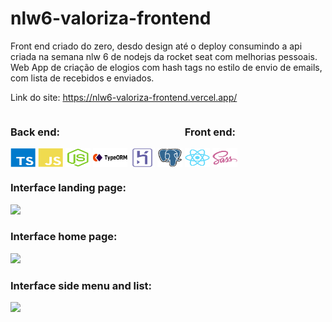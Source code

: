 # nlw6-valoriza-frontend

Front end criado do zero, desdo design até o deploy consumindo a api criada na semana nlw 6 de nodejs da rocket seat com melhorias pessoais.<br>
Web App de criação de elogios com hash tags no estilo de envio de emails, com lista de recebidos e enviados.

<div>
  <p>Link do site: <a target="_blank" href='https://nlw-heat-react-tan.vercel.app/'>https://nlw6-valoriza-frontend.vercel.app/</a></p>
</div>


<div style='display: inline-block'>
  <h3>Back end:</h3>
  <img align='center' alt='typescript' height='30' width='40' src='https://raw.githubusercontent.com/devicons/devicon/master/icons/typescript/typescript-plain.svg' />
  <img align='center' alt='javascript' height='30' width='40' src='https://raw.githubusercontent.com/devicons/devicon/master/icons/javascript/javascript-plain.svg' />
  <img align='center' alt='nodejs' height='30' width='40' src='https://raw.githubusercontent.com/devicons/devicon/2ae2a900d2f041da66e950e4d48052658d850630/icons/nodejs/nodejs-original.svg' />
  <img align='center' alt='typeorm' height='30' width='55' src='https://github.com/typeorm/typeorm/raw/master/resources/logo_big.png' />
  <img align='center' alt='heroku' height='30' width='40' src='https://raw.githubusercontent.com/devicons/devicon/2ae2a900d2f041da66e950e4d48052658d850630/icons/heroku/heroku-original.svg' />
   <img align='center' alt='postgresql' height='30' width='40' src='https://raw.githubusercontent.com/devicons/devicon/2ae2a900d2f041da66e950e4d48052658d850630/icons/postgresql/postgresql-original.svg' />
</div>



<div style='display: inline-block'>
  <h3>Front end:</h3>
  <img align='center' alt='react' height='30' width='40' src='https://raw.githubusercontent.com/devicons/devicon/master/icons/react/react-original.svg' />
  <img align='center' alt='sass' height='30' width='40' src='https://raw.githubusercontent.com/devicons/devicon/master/icons/sass/sass-original.svg' />
</div>

<h3>Interface landing page:</h3>
<img src="https://user-images.githubusercontent.com/62312987/157771841-475f631e-35d2-4612-8dfb-b1741703e9f2.png"/>

<h3>Interface home page:</h3>
<img src="https://user-images.githubusercontent.com/62312987/157772191-841e1514-d90e-418f-927a-e3483147c8c8.png"/>

<h3>Interface side menu and list:</h3>
<img src="https://user-images.githubusercontent.com/62312987/157772369-2fe781de-dc16-49fc-9632-9422171a932f.png"/>


